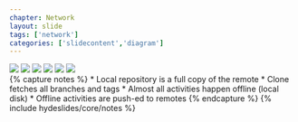```yaml
---
chapter: Network
layout: slide
tags: ['network']
categories: ['slidecontent','diagram']
---
```


<div class="diagram-group">
	<img class="diagram" src="assets/diagrams/remotes/push-fetch-pull-01.png">
	<img class="diagram fragment" src="assets/diagrams/remotes/push-fetch-pull-02.png">
	<img class="diagram fragment" src="assets/diagrams/remotes/push-fetch-pull-03.png">
    <img class="diagram fragment" src="assets/diagrams/remotes/push-fetch-pull-04.png">
    <img class="diagram fragment" src="assets/diagrams/remotes/push-fetch-pull-05.png">
    <img class="diagram fragment" src="assets/diagrams/remotes/push-fetch-pull-06.png">
</div>
{% capture notes %}
* Local repository is a full copy of the remote 
* Clone fetches all branches and tags 
* Almost all activities happen offline (local disk) 
* Offline activities are push-ed to remotes
{% endcapture %}
{% include hydeslides/core/notes %}